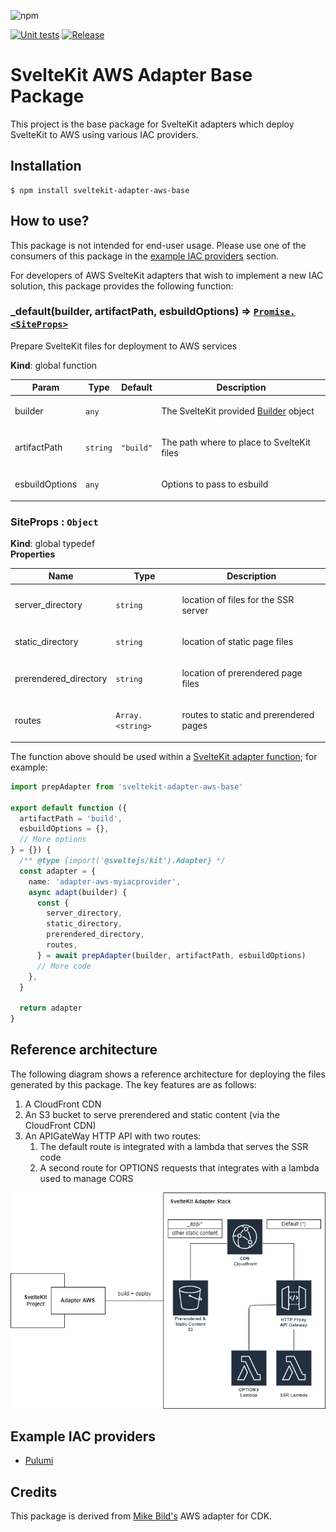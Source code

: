 ![npm](https://img.shields.io/npm/v/sveltekit-adapter-aws-base)

[![Unit tests](https://github.com/Data-Only-Greater/sveltekit-adapter-aws-base/actions/workflows/unit_tests.yml/badge.svg)](https://github.com/Data-Only-Greater/sveltekit-adapter-aws-base/actions/workflows/unit_tests.yml)
[![Release](https://github.com/Data-Only-Greater/sveltekit-adapter-aws-base/actions/workflows/release.yml/badge.svg)](https://github.com/Data-Only-Greater/sveltekit-adapter-aws-base/actions/workflows/release.yml)

# SvelteKit AWS Adapter Base Package

This project is the base package for SvelteKit adapters which deploy SvelteKit
to AWS using various IAC providers.

## Installation

```
$ npm install sveltekit-adapter-aws-base
```

## How to use?

This package is not intended for end-user usage. Please use one of the
consumers of this package in the [example IAC providers](#Examples) section.

For developers of AWS SvelteKit adapters that wish to implement a new IAC
solution, this package provides the following function:

<a name="_default"></a>

### \_default(builder, artifactPath, esbuildOptions) ⇒ [<code>Promise.&lt;SiteProps&gt;</code>](#SiteProps)

<p>Prepare SvelteKit files for deployment to AWS services</p>

**Kind**: global function

| Param          | Type                | Default                        | Description                                                                                            |
| -------------- | ------------------- | ------------------------------ | ------------------------------------------------------------------------------------------------------ |
| builder        | <code>any</code>    |                                | <p>The SvelteKit provided [Builder](https://kit.svelte.dev/docs/types#public-types-builder) object</p> |
| artifactPath   | <code>string</code> | <code>&quot;build&quot;</code> | <p>The path where to place to SvelteKit files</p>                                                      |
| esbuildOptions | <code>any</code>    |                                | <p>Options to pass to esbuild</p>                                                                      |

<a name="SiteProps"></a>

### SiteProps : <code>Object</code>

**Kind**: global typedef  
**Properties**

| Name                  | Type                              | Description                                   |
| --------------------- | --------------------------------- | --------------------------------------------- |
| server_directory      | <code>string</code>               | <p>location of files for the SSR server</p>   |
| static_directory      | <code>string</code>               | <p>location of static page files</p>          |
| prerendered_directory | <code>string</code>               | <p>location of prerendered page files</p>     |
| routes                | <code>Array.&lt;string&gt;</code> | <p>routes to static and prerendered pages</p> |

The function above should be used within a [SvelteKit adapter
function](https://kit.svelte.dev/docs/writing-adapters); for example:

```ts
import prepAdapter from 'sveltekit-adapter-aws-base'

export default function ({
  artifactPath = 'build',
  esbuildOptions = {},
  // More options
} = {}) {
  /** @type {import('@sveltejs/kit').Adapter} */
  const adapter = {
    name: 'adapter-aws-myiacprovider',
    async adapt(builder) {
      const {
        server_directory,
        static_directory,
        prerendered_directory,
        routes,
      } = await prepAdapter(builder, artifactPath, esbuildOptions)
      // More code
    },
  }

  return adapter
}
```

## Reference architecture

The following diagram shows a reference architecture for deploying the files
generated by this package. The key features are as follows:

1. A CloudFront CDN
1. An S3 bucket to serve prerendered and static content (via the CloudFront
   CDN)
1. An APIGateWay HTTP API with two routes:
   1. The default route is integrated with a lambda that serves the SSR code
   2. A second route for OPTIONS requests that integrates with a lambda used
      to manage CORS

![Architecture](architecture.png)

<a name="Examples"></a>

## Example IAC providers

- [Pulumi](https://github.com/Data-Only-Greater/sveltekit-adapter-aws-pulumi)

## Credits

This package is derived from [Mike
Bild's](https://github.com/MikeBild/sveltekit-adapter-aws) AWS adapter for CDK.
